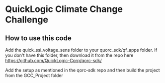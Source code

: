 # QuickLogic Climate Change Challenge

## How to use this code
Add the quick_ssi_voltage_sens folder to your quorc_sdk/qf_apps folder.
If you don't have this folder, then download it from the repo here https://github.com/QuickLogic-Corp/qorc-sdk/

Add the setup as mentioned in the qorc-sdk repo and then build the project from the GCC_Project folder

